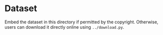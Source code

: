# Dataset

Embed the dataset in this directory if permitted by the copyright. Otherwise, users can download it directly online using ```../download.py```.

